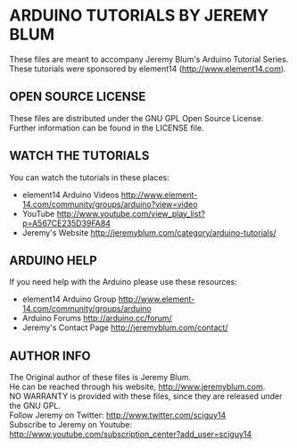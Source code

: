ARDUINO TUTORIALS BY JEREMY BLUM
================================
These files are meant to accompany Jeremy Blum's Arduino Tutorial Series.  
These tutorials were sponsored by element14 (http://www.element14.com).  

OPEN SOURCE LICENSE
-------------------
These files are distributed under the GNU GPL Open Source License.  
Further information can be found in the LICENSE file.

WATCH THE TUTORIALS
-------------------
You can watch the tutorials in these places:  
* element14 Arduino Videos	http://www.element-14.com/community/groups/arduino?view=video
* YouTube					http://www.youtube.com/view_play_list?p=A567CE235D39FA84
* Jeremy's Website			http://jeremyblum.com/category/arduino-tutorials/

ARDUINO HELP
------------
If you need help with the Arduino please use these resources:
* element14 Arduino Group	http://www.element-14.com/community/groups/arduino
* Arduino Forums			http://arduino.cc/forum/
* Jeremy's Contact Page		http://jeremyblum.com/contact/

AUTHOR INFO
-----------
The Original author of these files is Jeremy Blum.  
He can be reached through his website, http://www.jeremyblum.com.  
NO WARRANTY is provided with these files, since they are released under the GNU GPL.  
Follow Jeremy on Twitter: http://www.twitter.com/sciguy14  
Subscribe to Jeremy on Youtube: http://www.youtube.com/subscription_center?add_user=sciguy14